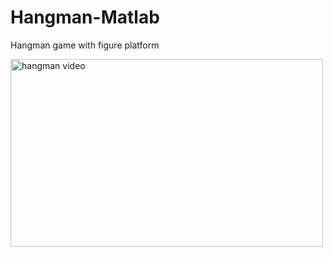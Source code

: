 # Hangman-Matlab
Hangman game with figure platform

<img src="hangman.gif" alt="hangman video" width="500" height="300">
